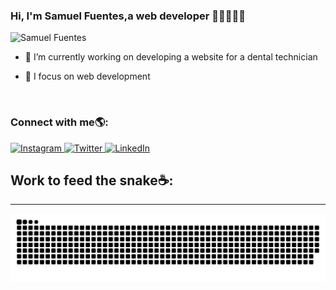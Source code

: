 ### Hi, I'm Samuel Fuentes,a web developer 👨🏽‍💻👋🏽

![Samuel Fuentes](https://github.com/NotSaam/Notsaam/assets/140619832/4f992464-9e36-4fed-a834-6b6554afc13e)


- 🔭 I’m currently working on developing a website for a dental technician
  
- 👀 I focus on web development

<br>


### Connect with me🌎:
<a href="https://www.instagram.com/notsamarket"> 
  <img src="https://upload.wikimedia.org/wikipedia/commons/9/95/Instagram_logo_2022.svg" alt="Instagram" width="30" height="30">
</a>

<a href="https://twitter.com/notsamarket">
  <img src="https://upload.wikimedia.org/wikipedia/commons/6/6f/Logo_of_Twitter.svg" alt="Twitter" width="30" height="30">
</a>
<a href="https://www.linkedin.com/in/your_username">
  <img src="https://upload.wikimedia.org/wikipedia/commons/8/81/LinkedIn_icon.svg" alt="LinkedIn" width="30" height="30">
</a>

## Work to feed the snake☕:
<hr>
<p align="center">
  <img src="https://github.com/AjayKhalsa/AjayKhalsa/raw/output/github-contribution-grid-snake.svg" alt="snake"></center>
</p>



